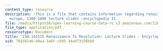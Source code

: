 ```yaml
---
content_type: resource
description: 'This is a file that contains information regarding renaissance to revolution:
  europe, 1300-1800 lecture slides -encyclopedie II.'
file: /media/https%3A/open-learning-course-data-rc.s3.amazonaws.com/21h-141-renaissance-to-revolution-europe-1300-1800-spring-2015/76a38146d0aa3a6fcb9534ad73156bb8_MIT21H_141S15_Encycloped2.pdf
file_type: application/pdf
resourcetype: Document
title: '21H.141S15 Renaissance To Revolution: Lecture Slides - Encyclopedie II'
uid: 76a38146-d0aa-3a6f-cb95-34ad73156bb8
---
```

